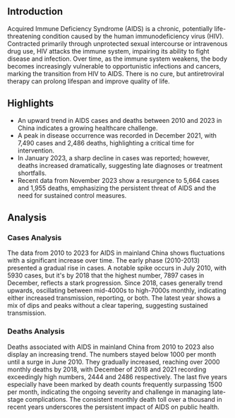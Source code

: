 ## Introduction

Acquired Immune Deficiency Syndrome (AIDS) is a chronic, potentially life-threatening condition caused by the human immunodeficiency virus (HIV). Contracted primarily through unprotected sexual intercourse or intravenous drug use, HIV attacks the immune system, impairing its ability to fight disease and infection. Over time, as the immune system weakens, the body becomes increasingly vulnerable to opportunistic infections and cancers, marking the transition from HIV to AIDS. There is no cure, but antiretroviral therapy can prolong lifespan and improve quality of life.
## Highlights

- An upward trend in AIDS cases and deaths between 2010 and 2023 in China indicates a growing healthcare challenge. <br/>
- A peak in disease occurrence was recorded in December 2021, with 7,490 cases and 2,486 deaths, highlighting a critical time for intervention. <br/>
- In January 2023, a sharp decline in cases was reported; however, deaths increased dramatically, suggesting late diagnoses or treatment shortfalls. <br/>
- Recent data from November 2023 show a resurgence to 5,664 cases and 1,955 deaths, emphasizing the persistent threat of AIDS and the need for sustained control measures. <br/>
## Analysis

### Cases Analysis
The data from 2010 to 2023 for AIDS in mainland China shows fluctuations with a significant increase over time. The early phase (2010-2013) presented a gradual rise in cases. A notable spike occurs in July 2010, with 5930 cases, but it's by 2018 that the highest number, 7897 cases in December, reflects a stark progression. Since 2018, cases generally trend upwards, oscillating between mid-4000s to high-7000s monthly, indicating either increased transmission, reporting, or both. The latest year shows a mix of dips and peaks without a clear tapering, suggesting sustained transmission.

### Deaths Analysis
Deaths associated with AIDS in mainland China from 2010 to 2023 also display an increasing trend. The numbers stayed below 1000 per month until a surge in June 2010. They gradually increased, reaching over 2000 monthly deaths by 2018, with December of 2018 and 2021 recording exceedingly high numbers, 2444 and 2486 respectively. The last five years especially have been marked by death counts frequently surpassing 1500 per month, indicating the ongoing severity and challenge in managing late-stage complications. The consistent monthly death toll over a thousand in recent years underscores the persistent impact of AIDS on public health.
